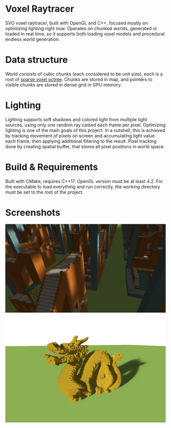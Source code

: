 # Voxel Raytracer

SVO voxel raytracer, built with OpenGL and C++, focused mostly on optimizing lighting right now. 
Operates on chunked worlds, generated or loaded in real time, so it supports both loading voxel models and procedural endless world generation.

# Data structure

World consists of cubic chunks (each considered to be unit size), each is a root of [sparse voxel octree](https://en.wikipedia.org/wiki/Sparse_voxel_octree). 
Chunks are stored in map, and pointers to visible chunks are stored in dense grid in GPU memory.

# Lighting

Lighting supports soft shadows and colored light from multiple light sources, using only one random ray casted each frame per pixel. 
Optimizing lighting is one of the main goals of this project. In a nutshell, this is achieved by tracking movement of pixels on screen and accumulating light value each frame, 
then applying additional filtering to the result. Pixel tracking done by creating spatial buffer, that stores all pixel positions in world space.

# Build & Requirements

Built with CMake, requires C++17. OpenGL version must be at least 4.2. For the executable to load everything and run correctly, the working directory must be set to the root of the project.

# Screenshots

![figure 1](https://github.com/zheka2304/raytracing-voxel-engine/blob/master/assets/screenshots/2.png?raw=true)

![figure 2](https://github.com/zheka2304/raytracing-voxel-engine/blob/master/assets/screenshots/3.png?raw=true)
